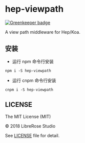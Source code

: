 # hep-viewpath

[![Greenkeeper badge](https://badges.greenkeeper.io/codinggirl/hep-viewpath.svg)](https://greenkeeper.io/)

A view path middleware for Hep/Koa.

## 安装

- 运行 npm 命令行安装

```
npm i -S hep-viewpath
```

- 运行 cnpm 命令行安装

```
cnpm i -S hep-viewpath
```

## LICENSE

The MIT License (MIT)

© 2018 LibreRose Studio

See [LICENSE](LICENSE) file for detail.
